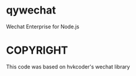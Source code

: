 # qywechat
Wechat Enterprise for Node.js

# COPYRIGHT
This code was based on hvkcoder's wechat library
